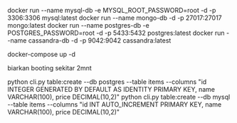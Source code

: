 docker run --name mysql-db -e MYSQL_ROOT_PASSWORD=root -d -p 3306:3306 mysql:latest
docker run --name mongo-db -d -p 27017:27017 mongo:latest
docker run --name postgres-db -e POSTGRES_PASSWORD=root -d -p 5433:5432 postgres:latest
docker run --name cassandra-db -d -p 9042:9042 cassandra:latest

docker-compose up -d

biarkan booting sekitar 2mnt

python cli.py table:create --db postgres --table items --columns "id INTEGER GENERATED BY DEFAULT AS IDENTITY PRIMARY KEY, name VARCHAR(100), price DECIMAL(10,2)"
python cli.py table:create --db mysql --table items --columns "id INT AUTO_INCREMENT PRIMARY KEY, name VARCHAR(100), price DECIMAL(10,2)"